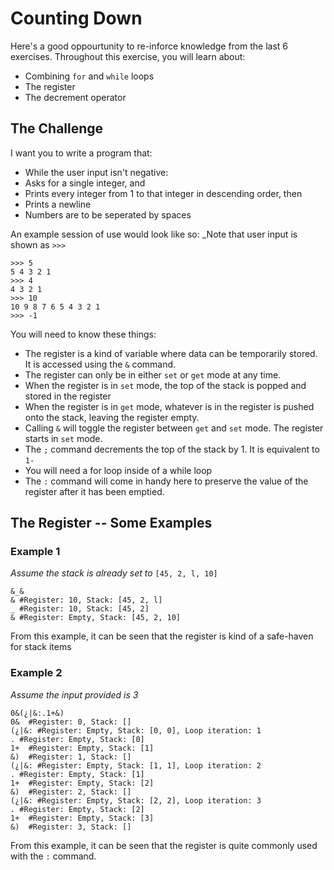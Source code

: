 # Counting Down

Here's a good oppourtunity to re-inforce knowledge from the last 6 exercises. Throughout this exercise, you will learn about:

- Combining `for` and `while` loops
- The register
- The decrement operator

## The Challenge

I want you to write a program that:

- While the user input isn't negative:
-    Asks for a single integer, and
-    Prints every integer from 1 to that integer in descending order, then
-    Prints a newline
- Numbers are to be seperated by spaces

An example session of use would look like so: _Note that user input is shown as `>>>`

<!-- Wrapped in three backticks due to GitHub being a silly-billy and not rendering properly when using tab-formatted code blocks -->
<!-- Enjoy the rest your day! :p -->

```
>>> 5
5 4 3 2 1
>>> 4
4 3 2 1
>>> 10
10 9 8 7 6 5 4 3 2 1
>>> -1
```

You will need to know these things:

- The register is a kind of variable where data can be temporarily stored. It is accessed using the `&` command.
- The register can only be in either `set` or `get` mode at any time.
- When the register is in `set` mode, the top of the stack is popped and stored in the register
- When the register is in `get` mode, whatever is in the register is pushed onto the stack, leaving the register empty.
- Calling `&` will toggle the register between `get` and `set` mode. The register starts in `set` mode.
- The `;` command decrements the top of the stack by 1. It is equivalent to `1-`
- You will need a for loop inside of a while loop
- The `:` command will come in handy here to preserve the value of the register after it has been emptied.

## The Register -- Some Examples
### Example 1

_Assume the stack is already set to_ `[45, 2, l, 10]`

    &_&
    & #Register: 10, Stack: [45, 2, l]
    _ #Register: 10, Stack: [45, 2]
    & #Register: Empty, Stack: [45, 2, 10]
    
From this example, it can be seen that the register is kind of a safe-haven for stack items

### Example 2
_Assume the input provided is 3_

    0&(¿|&:.1+&)
    0&  #Register: 0, Stack: []
    (¿|&: #Register: Empty, Stack: [0, 0], Loop iteration: 1
    . #Register: Empty, Stack: [0]
    1+  #Register: Empty, Stack: [1]
    &)  #Register: 1, Stack: []
    (¿|&: #Register: Empty, Stack: [1, 1], Loop iteration: 2
    . #Register: Empty, Stack: [1]
    1+  #Register: Empty, Stack: [2]
    &)  #Register: 2, Stack: []
    (¿|&: #Register: Empty, Stack: [2, 2], Loop iteration: 3
    . #Register: Empty, Stack: [2]
    1+  #Register: Empty, Stack: [3]
    &)  #Register: 3, Stack: []
    
 From this example, it can be seen that the register is quite commonly used with the `:` command.
   
   
   
   
   
   
   
